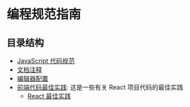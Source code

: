 # 编程规范指南

## 目录结构

- [JavaScript 代码规范](./code-standards/JavaScript-style-guide.md)
- [文档注释](./code-standards/code-documentation.md)
- [编辑器配置](./editor.setting.md)
- [前端代码最佳实践](./best-practices): 这是一些有关 React 项目代码的最佳实践
  - [React 最佳实践](./best-practices/react-best-practices.md)
